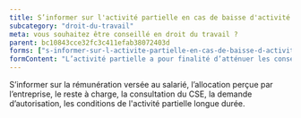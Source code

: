 ```yaml
---
title: S’informer sur l'activité partielle en cas de baisse d'activité
subcategory: "droit-du-travail"
meta: vous souhaitez être conseillé en droit du travail ?
parent: bc10843cce32fc3c411efab38072403d
forms: ["s-informer-sur-l-activite-partielle-en-cas-de-baisse-d-activite/"]
formContent: "L’activité partielle a pour finalité d’atténuer les conséquences d’une baisse soudaine d’activité sur la rémunération des salariés et d’éviter les licenciements."
---
```


S’informer sur la rémunération versée au salarié, l’allocation perçue par l’entreprise, le reste à charge, la consultation du CSE, la demande d’autorisation, les conditions de l'activité partielle longue durée.
